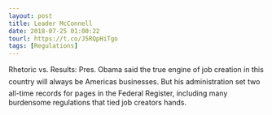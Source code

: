 ```yaml
---
layout: post
title: Leader McConnell
date: 2018-07-25 01:00:22
tourl: https://t.co/J5RQpHiTgo
tags: [Regulations]
---
```

Rhetoric vs. Results: Pres. Obama said the true engine of job creation in this country will always be Americas businesses. But his administration set two all-time records for pages in the Federal Register, including many burdensome regulations that tied job creators hands.